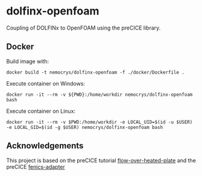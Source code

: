 # dolfinx-openfoam

Coupling of DOLFINx to OpenFOAM using the preCICE library.

## Docker

Build image with:

```shell
docker build -t nemocrys/dolfinx-openfoam -f ./docker/Dockerfile .
```

Execute container on Windows:

```shell
docker run -it --rm -v ${PWD}:/home/workdir nemocrys/dolfinx-openfoam bash
```

Execute container on Linux:

```shell
docker run -it --rm -v $PWD:/home/workdir -e LOCAL_UID=$(id -u $USER) -e LOCAL_GID=$(id -g $USER) nemocrys/dolfinx-openfoam bash
```

## Acknowledgements

This project is based on the preCICE tutorial [flow-over-heated-plate](https://github.com/precice/tutorials/tree/master/flow-over-heated-plate) and the preCICE [fenics-adapter](https://github.com/precice/fenics-adapter)
